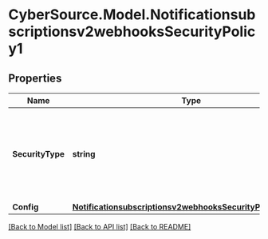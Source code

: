 # CyberSource.Model.Notificationsubscriptionsv2webhooksSecurityPolicy1
## Properties

Name | Type | Description | Notes
------------ | ------------- | ------------- | -------------
**SecurityType** | **string** | Security Policy of the client server.  Possible values: - key - oAuth - oAuth_JWT | [optional] 
**Config** | [**Notificationsubscriptionsv2webhooksSecurityPolicy1Config**](Notificationsubscriptionsv2webhooksSecurityPolicy1Config.md) |  | [optional] 

[[Back to Model list]](../README.md#documentation-for-models) [[Back to API list]](../README.md#documentation-for-api-endpoints) [[Back to README]](../README.md)

